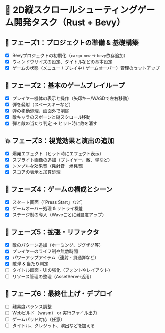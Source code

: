 # 🚀 2D縦スクロールシューティングゲーム開発タスク（Rust + Bevy）

## 🧱 フェーズ1：プロジェクトの準備 & 基礎構築

- [x] Bevyプロジェクトの初期化（`cargo new` → `bevy`依存追加）
- [x] ウィンドウサイズの設定、タイトルなどの基本設定
- [x] ゲームの状態（メニュー / プレイ中 / ゲームオーバー）管理のセットアップ

## 🚀 フェーズ2：基本のゲームプレイループ

- [x] プレイヤー機体の表示と操作（矢印キー/WASDで左右移動）
- [x] 弾を発射（スペースキーなど）
- [x] 弾の移動処理、画面外で削除
- [x] 敵キャラのスポーンと縦スクロール移動
- [x] 弾と敵の当たり判定 → ヒット時に敵を消す

## 💥 フェーズ3：視覚効果と演出の追加

- [x] 爆発エフェクト（ヒット時にエフェクト表示）
- [x] スプライト画像の追加（プレイヤー、敵、弾など）
- [x] シンプルな効果音（発射音・爆発音）
- [x] スコアの表示と加算処理

## 🧩 フェーズ4：ゲームの構成とシーン

- [x] スタート画面（「Press Start」など）
- [x] ゲームオーバー処理 & リトライ機能
- [x] ステージ制の導入（Waveごとに難易度アップ）

## 🌱 フェーズ5：拡張・リファクタ

- [x] 敵のパターン追加（ホーミング、ジグザグ等）
- [x] プレイヤーのライフ制や無敵時間
- [x] パワーアップアイテム（連射・貫通弾など）
- [x] 敵弾 & 当たり判定
- [ ] タイトル画面・UIの強化（フォントやレイアウト）
- [ ] リソース管理の整理（AssetServer活用）

## 🌟 フェーズ6：最終仕上げ・デプロイ

- [ ] 難易度バランス調整
- [ ] Webビルド（wasm） or 実行ファイル出力
- [ ] ゲームパッド対応（任意）
- [ ] タイトル、クレジット、演出などを加える
